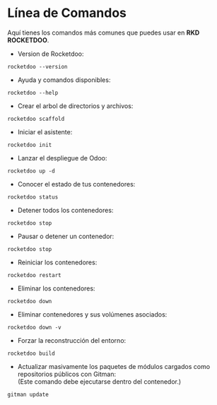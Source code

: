 # Línea de Comandos

Aquí tienes los comandos más comunes que puedes usar en **RKD** **ROCKETDOO**.

* Version de Rocketdoo:

~~~
rocketdoo --version
~~~

* Ayuda y comandos disponibles:

~~~
rocketdoo --help
~~~

* Crear el arbol de directorios y archivos:

~~~
rocketdoo scaffold
~~~

* Iniciar el asistente:

~~~
rocketdoo init
~~~


* Lanzar el despliegue de Odoo:

~~~
rocketdoo up -d 
~~~

* Conocer el estado de tus contenedores:

~~~
rocketdoo status
~~~

* Detener todos los contenedores:

~~~
rocketdoo stop
~~~

* Pausar o detener un contenedor:

~~~
rocketdoo stop
~~~

* Reiniciar los contenedores:

~~~
rocketdoo restart
~~~

* Eliminar los contenedores:

~~~
rocketdoo down
~~~

* Eliminar contenedores y sus volúmenes asociados:

~~~
rocketdoo down -v
~~~

* Forzar la reconstrucción del entorno:

~~~
rocketdoo build
~~~

* Actualizar masivamente los paquetes de módulos cargados como repositorios públicos con Gitman:  
(Este comando debe ejecutarse dentro del contenedor.)

~~~
gitman update
~~~
